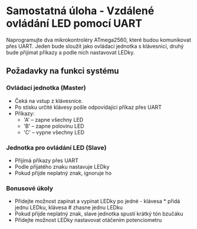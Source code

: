 # Samostatná úloha - Vzdálené ovládání LED pomocí UART

Naprogramujte dva mikrokontroléry ATmega2560, které budou komunikovat přes UART. Jeden bude sloužit jako ovládací jednotka s klávesnicí, druhý bude přijímat příkazy a podle nich nastavovat LEDky.

## Požadavky na funkci systému

### Ovládací jednotka (Master)

- Čeká na vstup z klávesnice.
- Po stisku určité klávesy pošle odpovídající příkaz přes UART
- Příkazy:
    - 'A' – zapne všechny LED
    - 'B' – zapne polovinu LED
    - 'C' – vypne všechny LED


### Jednotka pro ovládání LED (Slave)
- Přijímá příkazy přes UART
- Podle přijatého znaku nastavuje LEDky
- Pokud přijde neplatný znak, ignoruje ho

### Bonusové úkoly
- Přidejte možnost zapínat a vypínat LEDky po jedné - klávesa * přidá jednu LEDku, klávesa # zhasne jednu LEDku
- Pokud přijde neplatný znak, slave jednotka spustí krátký tón bzučáku
- Přidejte možnost LEDky nastavovat otáčením potenciometru 

